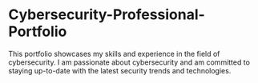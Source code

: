 # Cybersecurity-Professional-Portfolio
This portfolio showcases my skills and experience in the field of cybersecurity.  I am passionate about cybersecurity and am committed to staying up-to-date with the latest security trends and technologies. 
